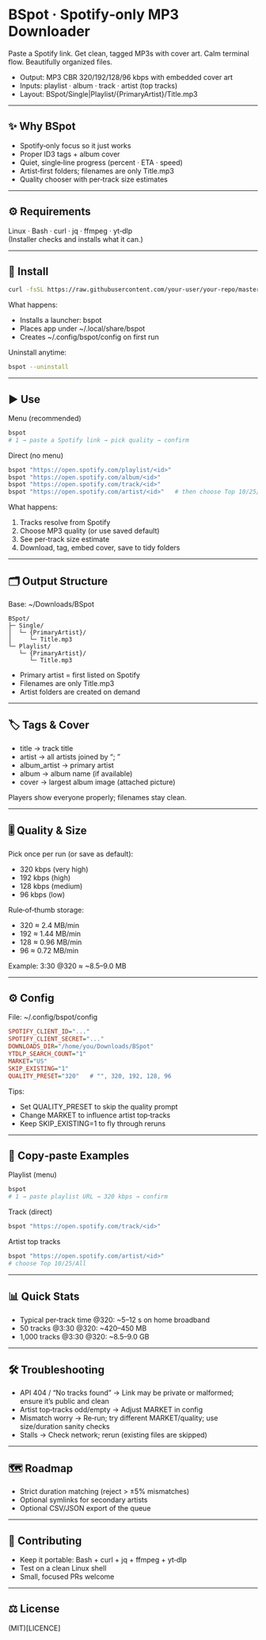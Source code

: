 # BSpot · Spotify‑only MP3 Downloader

Paste a Spotify link. Get clean, tagged MP3s with cover art. Calm terminal flow. Beautifully organized files.

- Output: MP3 CBR 320/192/128/96 kbps with embedded cover art
- Inputs: playlist · album · track · artist (top tracks)
- Layout: BSpot/Single|Playlist/{PrimaryArtist}/Title.mp3

------------------------------------------------------------

## ✨ Why BSpot

- Spotify‑only focus so it just works
- Proper ID3 tags + album cover
- Quiet, single‑line progress (percent · ETA · speed)
- Artist‑first folders; filenames are only Title.mp3
- Quality chooser with per‑track size estimates

------------------------------------------------------------

## ⚙️ Requirements

Linux · Bash · curl · jq · ffmpeg · yt‑dlp  
(Installer checks and installs what it can.)

------------------------------------------------------------

## 🚀 Install

```bash
curl -fsSL https://raw.githubusercontent.com/your-user/your-repo/master/install_bspot.sh | bash
```

What happens:
- Installs a launcher: bspot
- Places app under ~/.local/share/bspot
- Creates ~/.config/bspot/config on first run

Uninstall anytime:
```bash
bspot --uninstall
```

------------------------------------------------------------

## ▶️ Use

Menu (recommended)
```bash
bspot
# 1 → paste a Spotify link → pick quality → confirm
```

Direct (no menu)
```bash
bspot "https://open.spotify.com/playlist/<id>"
bspot "https://open.spotify.com/album/<id>"
bspot "https://open.spotify.com/track/<id>"
bspot "https://open.spotify.com/artist/<id>"   # then choose Top 10/25/All
```

What happens:
1) Tracks resolve from Spotify  
2) Choose MP3 quality (or use saved default)  
3) See per‑track size estimate  
4) Download, tag, embed cover, save to tidy folders

------------------------------------------------------------

## 🗂 Output Structure

Base: ~/Downloads/BSpot

```
BSpot/
├─ Single/
│  └─ {PrimaryArtist}/
│     └─ Title.mp3
└─ Playlist/
   └─ {PrimaryArtist}/
      └─ Title.mp3
```

- Primary artist = first listed on Spotify
- Filenames are only Title.mp3
- Artist folders are created on demand

------------------------------------------------------------

## 🏷 Tags & Cover

- title → track title
- artist → all artists joined by “; ”
- album_artist → primary artist
- album → album name (if available)
- cover → largest album image (attached picture)

Players show everyone properly; filenames stay clean.

------------------------------------------------------------

## 🎚 Quality & Size

Pick once per run (or save as default):

- 320 kbps (very high)
- 192 kbps (high)
- 128 kbps (medium)
- 96 kbps (low)

Rule‑of‑thumb storage:
- 320 ≈ 2.4 MB/min
- 192 ≈ 1.44 MB/min
- 128 ≈ 0.96 MB/min
- 96 ≈ 0.72 MB/min

Example: 3:30 @320 ≈ ~8.5–9.0 MB

------------------------------------------------------------

## ⚙️ Config

File: ~/.config/bspot/config

```ini
SPOTIFY_CLIENT_ID="..."
SPOTIFY_CLIENT_SECRET="..."
DOWNLOADS_DIR="/home/you/Downloads/BSpot"
YTDLP_SEARCH_COUNT="1"
MARKET="US"
SKIP_EXISTING="1"
QUALITY_PRESET="320"   # "", 320, 192, 128, 96
```

Tips:
- Set QUALITY_PRESET to skip the quality prompt
- Change MARKET to influence artist top‑tracks
- Keep SKIP_EXISTING=1 to fly through reruns

------------------------------------------------------------

## 🧪 Copy‑paste Examples

Playlist (menu)
```bash
bspot
# 1 → paste playlist URL → 320 kbps → confirm
```

Track (direct)
```bash
bspot "https://open.spotify.com/track/<id>"
```

Artist top tracks
```bash
bspot "https://open.spotify.com/artist/<id>"
# choose Top 10/25/All
```

------------------------------------------------------------

## 📊 Quick Stats

- Typical per‑track time @320: ~5–12 s on home broadband
- 50 tracks @3:30 @320: ~420–450 MB
- 1,000 tracks @3:30 @320: ~8.5–9.0 GB

------------------------------------------------------------

## 🛠 Troubleshooting

- API 404 / “No tracks found” → Link may be private or malformed; ensure it’s public and clean  
- Artist top‑tracks odd/empty → Adjust MARKET in config  
- Mismatch worry → Re‑run; try different MARKET/quality; use size/duration sanity checks  
- Stalls → Check network; rerun (existing files are skipped)

------------------------------------------------------------

## 🗺 Roadmap

- Strict duration matching (reject > ±5% mismatches)
- Optional symlinks for secondary artists
- Optional CSV/JSON export of the queue

------------------------------------------------------------

## 🤝 Contributing

- Keep it portable: Bash + curl + jq + ffmpeg + yt‑dlp  
- Test on a clean Linux shell  
- Small, focused PRs welcome

------------------------------------------------------------

## ⚖️ License

(MIT)[LICENCE]
